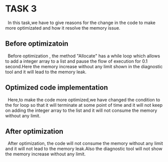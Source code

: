 # TASK 3
 &nbsp;&nbsp;In this task,we have to give reasons for the change in the code to make more optimizated and how it resolve the memory issue.
## Before optimizatoin
 &nbsp;&nbsp;Before optimization , the method "Allocate" has a while loop which allows to add a integer array to a list and pause the flow of execution for 0.1 second.Here the memory increase without any limit shown in the  diagnostic  tool and it will lead to the memory leak.
## Optimized code implementation
 &nbsp;&nbsp;Here,to make the code more optimized,we have changed the condition to the for loop so that it will terminate at some point of time and it will not keep on adding the integer array to the list and it will not consume the memory without any limit.
## After optimization
 &nbsp;&nbsp;After optimization, the code will not consume the memory without any limit and it will not lead to the memory leak.Also the diagnostic tool will not show the memory increase without any limit.